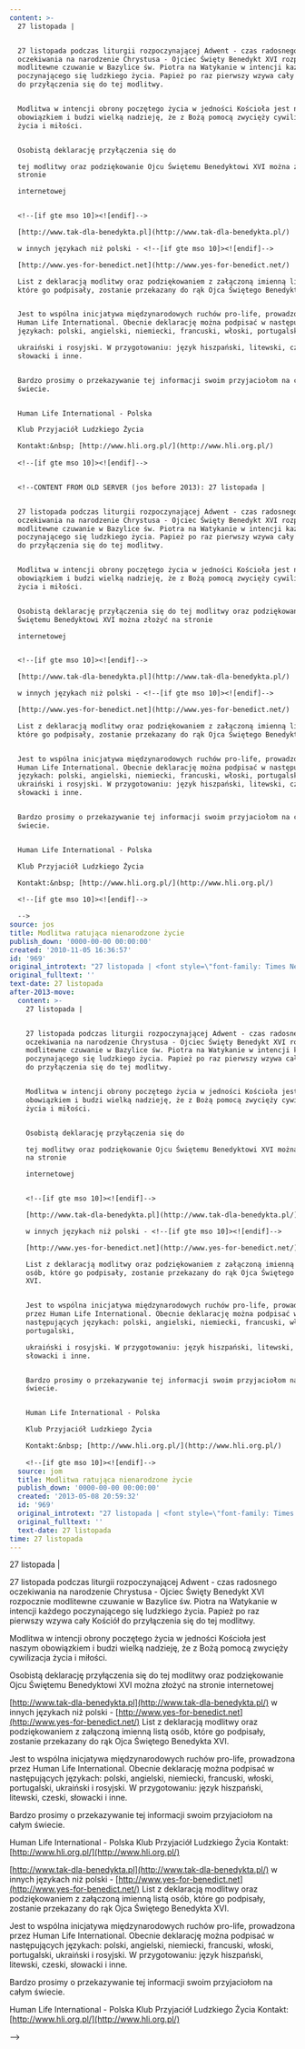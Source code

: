 ```yaml
---
content: >-
  27 listopada | 


  27 listopada podczas liturgii rozpoczynającej Adwent - czas radosnego
  oczekiwania na narodzenie Chrystusa - Ojciec Święty Benedykt XVI rozpocznie
  modlitewne czuwanie w Bazylice św. Piotra na Watykanie w intencji każdego
  poczynającego się ludzkiego życia. Papież po raz pierwszy wzywa cały Kościół
  do przyłączenia się do tej modlitwy.


  Modlitwa w intencji obrony poczętego życia w jedności Kościoła jest naszym
  obowiązkiem i budzi wielką nadzieję, że z Bożą pomocą zwycięży cywilizacja
  życia i miłości.


  Osobistą deklarację przyłączenia się do 

  tej modlitwy oraz podziękowanie Ojcu Świętemu Benedyktowi XVI można złożyć na
  stronie

  internetowej


  <!--[if gte mso 10]><![endif]-->

  [http://www.tak-dla-benedykta.pl](http://www.tak-dla-benedykta.pl/)

  w innych językach niż polski - <!--[if gte mso 10]><![endif]-->

  [http://www.yes-for-benedict.net](http://www.yes-for-benedict.net/)

  List z deklaracją modlitwy oraz podziękowaniem z załączoną imienną listą osób,
  które go podpisały, zostanie przekazany do rąk Ojca Świętego Benedykta XVI.


  Jest to wspólna inicjatywa międzynarodowych ruchów pro-life, prowadzona przez
  Human Life International. Obecnie deklarację można podpisać w następujących
  językach: polski, angielski, niemiecki, francuski, włoski, portugalski, 

  ukraiński i rosyjski. W przygotowaniu: język hiszpański, litewski, czeski,
  słowacki i inne.


  Bardzo prosimy o przekazywanie tej informacji swoim przyjaciołom na całym
  świecie.


  Human Life International - Polska

  Klub Przyjaciół Ludzkiego Życia

  Kontakt:&nbsp; [http://www.hli.org.pl/](http://www.hli.org.pl/)
   
  <!--[if gte mso 10]><![endif]-->


  <!--CONTENT FROM OLD SERVER (jos before 2013): 27 listopada | 


  27 listopada podczas liturgii rozpoczynającej Adwent - czas radosnego
  oczekiwania na narodzenie Chrystusa - Ojciec Święty Benedykt XVI rozpocznie
  modlitewne czuwanie w Bazylice św. Piotra na Watykanie w intencji każdego
  poczynającego się ludzkiego życia. Papież po raz pierwszy wzywa cały Kościół
  do przyłączenia się do tej modlitwy.


  Modlitwa w intencji obrony poczętego życia w jedności Kościoła jest naszym
  obowiązkiem i budzi wielką nadzieję, że z Bożą pomocą zwycięży cywilizacja
  życia i miłości.


  Osobistą deklarację przyłączenia się do tej modlitwy oraz podziękowanie Ojcu
  Świętemu Benedyktowi XVI można złożyć na stronie

  internetowej


  <!--[if gte mso 10]><![endif]-->

  [http://www.tak-dla-benedykta.pl](http://www.tak-dla-benedykta.pl/)

  w innych językach niż polski - <!--[if gte mso 10]><![endif]-->

  [http://www.yes-for-benedict.net](http://www.yes-for-benedict.net/)

  List z deklaracją modlitwy oraz podziękowaniem z załączoną imienną listą osób,
  które go podpisały, zostanie przekazany do rąk Ojca Świętego Benedykta XVI.


  Jest to wspólna inicjatywa międzynarodowych ruchów pro-life, prowadzona przez
  Human Life International. Obecnie deklarację można podpisać w następujących
  językach: polski, angielski, niemiecki, francuski, włoski, portugalski,
  ukraiński i rosyjski. W przygotowaniu: język hiszpański, litewski, czeski,
  słowacki i inne.


  Bardzo prosimy o przekazywanie tej informacji swoim przyjaciołom na całym
  świecie.


  Human Life International - Polska

  Klub Przyjaciół Ludzkiego Życia

  Kontakt:&nbsp; [http://www.hli.org.pl/](http://www.hli.org.pl/)
   
  <!--[if gte mso 10]><![endif]-->                  

  -->
source: jos
title: Modlitwa ratująca nienarodzone życie
publish_down: '0000-00-00 00:00:00'
created: '2010-11-05 16:36:57'
id: '969'
original_introtext: "27 listopada | <font style=\"font-family: Times New Roman;\" size=\"3\"><br><br><span style=\"font-weight: bold;\">27 listopada</span> podczas liturgii rozpoczynającej <span style=\"font-weight: bold;\">Adwent</span> - czas radosnego oczekiwania na narodzenie Chrystusa - <span style=\"font-weight: bold;\">Ojciec Święty</span> <span style=\"font-weight: bold;\">Benedykt XVI </span>rozpocznie modlitewne czuwanie w Bazylice św. Piotra na Watykanie w intencji każdego poczynającego się ludzkiego życia. Papież po raz pierwszy wzywa cały Kościół do przyłączenia się do tej modlitwy.<br><br>Modlitwa w intencji <span style=\"font-weight: bold;\">obrony poczętego życia</span> w jedności Kościoła jest naszym obowiązkiem i budzi wielką nadzieję, że z Bożą pomocą zwycięży cywilizacja życia i miłości.<br><br>Osobistą deklarację przyłączenia się do tej modlitwy oraz podziękowanie Ojcu Świętemu Benedyktowi XVI można złożyć na stronie<br>internetowej<br><br></font><!--[if gte mso 9]><xml> <w:WordDocument>  <w:View>Normal</w:View>  <w:Zoom>0</w:Zoom>  <w:HyphenationZone>21</w:HyphenationZone>  <w:PunctuationKerning/>  <w:ValidateAgainstSchemas/>  <w:SaveIfXMLInvalid>false</w:SaveIfXMLInvalid>  <w:IgnoreMixedContent>false</w:IgnoreMixedContent>  <w:AlwaysShowPlaceholderText>false</w:AlwaysShowPlaceholderText>  <w:Compatibility>   <w:BreakWrappedTables/>   <w:SnapToGridInCell/>   <w:WrapTextWithPunct/>   <w:UseAsianBreakRules/>   <w:DontGrowAutofit/>  </w:Compatibility>  <w:BrowserLevel>MicrosoftInternetExplorer4</w:BrowserLevel> </w:WordDocument></xml><![endif]--><!--[if gte mso 9]><xml> <w:LatentStyles DefLockedState=\"false\" LatentStyleCount=\"156\"> </w:LatentStyles></xml><![endif]--><!--[if gte mso 10]><style> /* Style Definitions */ table.MsoNormalTable\t{mso-style-name:Standardowy;\tmso-tstyle-rowband-size:0;\tmso-tstyle-colband-size:0;\tmso-style-noshow:yes;\tmso-style-parent:\"\";\tmso-padding-alt:0cm 5.4pt 0cm 5.4pt;\tmso-para-margin:0cm;\tmso-para-margin-bottom:.0001pt;\tmso-pagination:widow-orphan;\tfont-size:10.0pt;\tfont-family:\"Times New Roman\";\tmso-ansi-language:#0400;\tmso-fareast-language:#0400;\tmso-bidi-language:#0400;}</style><![endif]--><p class=\"MsoNormal\"><a href=\"http://www.tak-dla-benedykta.pl/\">http://www.tak-dla-benedykta.pl</a></p><br><font style=\"font-family: Times New Roman;\" size=\"3\"><br>w innych językach niż polski - </font><!--[if gte mso 9]><xml> <w:WordDocument>  <w:View>Normal</w:View>  <w:Zoom>0</w:Zoom>  <w:HyphenationZone>21</w:HyphenationZone>  <w:PunctuationKerning/>  <w:ValidateAgainstSchemas/>  <w:SaveIfXMLInvalid>false</w:SaveIfXMLInvalid>  <w:IgnoreMixedContent>false</w:IgnoreMixedContent>  <w:AlwaysShowPlaceholderText>false</w:AlwaysShowPlaceholderText>  <w:Compatibility>   <w:BreakWrappedTables/>   <w:SnapToGridInCell/>   <w:WrapTextWithPunct/>   <w:UseAsianBreakRules/>   <w:DontGrowAutofit/>  </w:Compatibility>  <w:BrowserLevel>MicrosoftInternetExplorer4</w:BrowserLevel> </w:WordDocument></xml><![endif]--><!--[if gte mso 9]><xml> <w:LatentStyles DefLockedState=\"false\" LatentStyleCount=\"156\"> </w:LatentStyles></xml><![endif]--><!--[if gte mso 10]><style> /* Style Definitions */ table.MsoNormalTable\t{mso-style-name:Standardowy;\tmso-tstyle-rowband-size:0;\tmso-tstyle-colband-size:0;\tmso-style-noshow:yes;\tmso-style-parent:\"\";\tmso-padding-alt:0cm 5.4pt 0cm 5.4pt;\tmso-para-margin:0cm;\tmso-para-margin-bottom:.0001pt;\tmso-pagination:widow-orphan;\tfont-size:10.0pt;\tfont-family:\"Times New Roman\";\tmso-ansi-language:#0400;\tmso-fareast-language:#0400;\tmso-bidi-language:#0400;}</style><![endif]--><p class=\"MsoNormal\"><a href=\"http://www.yes-for-benedict.net/\">http://www.yes-for-benedict.net</a></p><br><font style=\"font-family: Times New Roman;\" size=\"3\"><br>List z deklaracją modlitwy oraz podziękowaniem z załączoną imienną listą osób, które go podpisały, zostanie przekazany do rąk Ojca Świętego Benedykta XVI.<br><br>Jest to wspólna inicjatywa międzynarodowych ruchów pro-life, prowadzona przez <span style=\"font-weight: bold;\">Human Life International.</span> Obecnie deklarację można podpisać w następujących językach: polski, angielski, niemiecki, francuski, włoski, portugalski, ukraiński i rosyjski. W przygotowaniu: język hiszpański, litewski, czeski, słowacki i inne.<br><br>Bardzo prosimy o przekazywanie tej informacji swoim przyjaciołom na całym świecie.<br><br>Human Life International - Polska<br>Klub Przyjaciół Ludzkiego Życia<br>Kontakt:&nbsp; </font><a href=\"http://www.hli.org.pl/\">http://www.hli.org.pl/</a><p class=\"MsoNormal\"> </p><!--[if gte mso 9]><xml> <w:WordDocument>  <w:View>Normal</w:View>  <w:Zoom>0</w:Zoom>  <w:HyphenationZone>21</w:HyphenationZone>  <w:PunctuationKerning/>  <w:ValidateAgainstSchemas/>  <w:SaveIfXMLInvalid>false</w:SaveIfXMLInvalid>  <w:IgnoreMixedContent>false</w:IgnoreMixedContent>  <w:AlwaysShowPlaceholderText>false</w:AlwaysShowPlaceholderText>  <w:Compatibility>   <w:BreakWrappedTables/>   <w:SnapToGridInCell/>   <w:WrapTextWithPunct/>   <w:UseAsianBreakRules/>   <w:DontGrowAutofit/>  </w:Compatibility>  <w:BrowserLevel>MicrosoftInternetExplorer4</w:BrowserLevel> </w:WordDocument></xml><![endif]--><!--[if gte mso 9]><xml> <w:LatentStyles DefLockedState=\"false\" LatentStyleCount=\"156\"> </w:LatentStyles></xml><![endif]--><!--[if gte mso 10]><style> /* Style Definitions */ table.MsoNormalTable\t{mso-style-name:Standardowy;\tmso-tstyle-rowband-size:0;\tmso-tstyle-colband-size:0;\tmso-style-noshow:yes;\tmso-style-parent:\"\";\tmso-padding-alt:0cm 5.4pt 0cm 5.4pt;\tmso-para-margin:0cm;\tmso-para-margin-bottom:.0001pt;\tmso-pagination:widow-orphan;\tfont-size:10.0pt;\tfont-family:\"Times New Roman\";\tmso-ansi-language:#0400;\tmso-fareast-language:#0400;\tmso-bidi-language:#0400;}</style><![endif]-->                  "
original_fulltext: ''
text-date: 27 listopada
after-2013-move:
  content: >-
    27 listopada | 


    27 listopada podczas liturgii rozpoczynającej Adwent - czas radosnego
    oczekiwania na narodzenie Chrystusa - Ojciec Święty Benedykt XVI rozpocznie
    modlitewne czuwanie w Bazylice św. Piotra na Watykanie w intencji każdego
    poczynającego się ludzkiego życia. Papież po raz pierwszy wzywa cały Kościół
    do przyłączenia się do tej modlitwy.


    Modlitwa w intencji obrony poczętego życia w jedności Kościoła jest naszym
    obowiązkiem i budzi wielką nadzieję, że z Bożą pomocą zwycięży cywilizacja
    życia i miłości.


    Osobistą deklarację przyłączenia się do 

    tej modlitwy oraz podziękowanie Ojcu Świętemu Benedyktowi XVI można złożyć
    na stronie

    internetowej


    <!--[if gte mso 10]><![endif]-->

    [http://www.tak-dla-benedykta.pl](http://www.tak-dla-benedykta.pl/)

    w innych językach niż polski - <!--[if gte mso 10]><![endif]-->

    [http://www.yes-for-benedict.net](http://www.yes-for-benedict.net/)

    List z deklaracją modlitwy oraz podziękowaniem z załączoną imienną listą
    osób, które go podpisały, zostanie przekazany do rąk Ojca Świętego Benedykta
    XVI.


    Jest to wspólna inicjatywa międzynarodowych ruchów pro-life, prowadzona
    przez Human Life International. Obecnie deklarację można podpisać w
    następujących językach: polski, angielski, niemiecki, francuski, włoski,
    portugalski, 

    ukraiński i rosyjski. W przygotowaniu: język hiszpański, litewski, czeski,
    słowacki i inne.


    Bardzo prosimy o przekazywanie tej informacji swoim przyjaciołom na całym
    świecie.


    Human Life International - Polska

    Klub Przyjaciół Ludzkiego Życia

    Kontakt:&nbsp; [http://www.hli.org.pl/](http://www.hli.org.pl/)
     
    <!--[if gte mso 10]><![endif]-->
  source: jom
  title: Modlitwa ratująca nienarodzone życie
  publish_down: '0000-00-00 00:00:00'
  created: '2013-05-08 20:59:32'
  id: '969'
  original_introtext: "27 listopada | <font style=\"font-family: Times New Roman;\" size=\"3\"><br><br><span style=\"font-weight: bold;\">27 listopada</span> podczas liturgii rozpoczynającej <span style=\"font-weight: bold;\">Adwent</span> - czas radosnego oczekiwania na narodzenie Chrystusa - <span style=\"font-weight: bold;\">Ojciec Święty</span> <span style=\"font-weight: bold;\">Benedykt XVI </span>rozpocznie modlitewne czuwanie w Bazylice św. Piotra na Watykanie w intencji każdego poczynającego się ludzkiego życia. Papież po raz pierwszy wzywa cały Kościół do przyłączenia się do tej modlitwy.<br><br>Modlitwa w intencji <span style=\"font-weight: bold;\">obrony poczętego życia</span> w jedności Kościoła jest naszym obowiązkiem i budzi wielką nadzieję, że z Bożą pomocą zwycięży cywilizacja życia i miłości.<br><br>Osobistą deklarację przyłączenia się do \ntej modlitwy oraz podziękowanie Ojcu Świętemu Benedyktowi XVI można złożyć na stronie<br>internetowej<br><br></font><!--[if gte mso 9]><xml> <w:WordDocument>  <w:View>Normal</w:View>  <w:Zoom>0</w:Zoom>  <w:HyphenationZone>21</w:HyphenationZone>  <w:PunctuationKerning/>  <w:ValidateAgainstSchemas/>  <w:SaveIfXMLInvalid>false</w:SaveIfXMLInvalid>  <w:IgnoreMixedContent>false</w:IgnoreMixedContent>  <w:AlwaysShowPlaceholderText>false</w:AlwaysShowPlaceholderText>  <w:Compatibility>   <w:BreakWrappedTables/>   <w:SnapToGridInCell/>   <w:WrapTextWithPunct/>   <w:UseAsianBreakRules/>   <w:DontGrowAutofit/>  </w:Compatibility>  <w:BrowserLevel>MicrosoftInternetExplorer4</w:BrowserLevel> </w:WordDocument></xml><![endif]--><!--[if gte mso 9]><xml> <w:LatentStyles DefLockedState=\"false\" \nLatentStyleCount=\"156\"> </w:LatentStyles></xml><![endif]--><!--[if gte mso 10]><style> /* Style Definitions */ table.MsoNormalTable\t{mso-style-name:Standardowy;\tmso-tstyle-rowband-size:0;\tmso-tstyle-colband-size:0;\tmso-style-noshow:yes;\tmso-style-parent:\"\";\tmso-padding-alt:0cm 5.4pt 0cm 5.4pt;\tmso-para-margin:0cm;\tmso-para-margin-bottom:.0001pt;\tmso-pagination:widow-orphan;\tfont-size:10.0pt;\tfont-family:\"Times New Roman\";\tmso-ansi-language:#0400;\tmso-fareast-language:#0400;\tmso-bidi-language:#0400;}</style><![endif]--><p class=\"MsoNormal\"><a href=\"http://www.tak-dla-benedykta.pl/\">http://www.tak-dla-benedykta.pl</a></p><br><font style=\"font-family: Times New Roman;\" size=\"3\"><br>w innych językach niż polski - </font><!--[if gte mso 9]><xml> <w:WordDocument>  <w:View>Normal</w:View>  <w:Zoom>0</w:Zoom>  <\nw:HyphenationZone>21</w:HyphenationZone>  <w:PunctuationKerning/>  <w:ValidateAgainstSchemas/>  <w:SaveIfXMLInvalid>false</w:SaveIfXMLInvalid>  <w:IgnoreMixedContent>false</w:IgnoreMixedContent>  <w:AlwaysShowPlaceholderText>false</w:AlwaysShowPlaceholderText>  <w:Compatibility>   <w:BreakWrappedTables/>   <w:SnapToGridInCell/>   <w:WrapTextWithPunct/>   <w:UseAsianBreakRules/>   <w:DontGrowAutofit/>  </w:Compatibility>  <w:BrowserLevel>MicrosoftInternetExplorer4</w:BrowserLevel> </w:WordDocument></xml><![endif]--><!--[if gte mso 9]><xml> <w:LatentStyles DefLockedState=\"false\" LatentStyleCount=\"156\"> </w:LatentStyles></xml><![endif]--><!--[if gte mso 10]><style> /* Style Definitions */ table.MsoNormalTable\t{mso-style-name:Standardowy;\tmso-tstyle-rowband-size:0;\tmso-tstyle-colband-size:0;\tmso-style-noshow:yes;\tmso-\nstyle-parent:\"\";\tmso-padding-alt:0cm 5.4pt 0cm 5.4pt;\tmso-para-margin:0cm;\tmso-para-margin-bottom:.0001pt;\tmso-pagination:widow-orphan;\tfont-size:10.0pt;\tfont-family:\"Times New Roman\";\tmso-ansi-language:#0400;\tmso-fareast-language:#0400;\tmso-bidi-language:#0400;}</style><![endif]--><p class=\"MsoNormal\"><a href=\"http://www.yes-for-benedict.net/\">http://www.yes-for-benedict.net</a></p><br><font style=\"font-family: Times New Roman;\" size=\"3\"><br>List z deklaracją modlitwy oraz podziękowaniem z załączoną imienną listą osób, które go podpisały, zostanie przekazany do rąk Ojca Świętego Benedykta XVI.<br><br>Jest to wspólna inicjatywa międzynarodowych ruchów pro-life, prowadzona przez <span style=\"font-weight: bold;\">Human Life International.</span> Obecnie deklarację można podpisać w następujących językach: polski, angielski, niemiecki, francuski, włoski, portugalski, \nukraiński i rosyjski. W przygotowaniu: język hiszpański, litewski, czeski, słowacki i inne.<br><br>Bardzo prosimy o przekazywanie tej informacji swoim przyjaciołom na całym świecie.<br><br>Human Life International - Polska<br>Klub Przyjaciół Ludzkiego Życia<br>Kontakt:&nbsp; </font><a href=\"http://www.hli.org.pl/\">http://www.hli.org.pl/</a><p class=\"MsoNormal\"> </p><!--[if gte mso 9]><xml> <w:WordDocument>  <w:View>Normal</w:View>  <w:Zoom>0</w:Zoom>  <w:HyphenationZone>21</w:HyphenationZone>  <w:PunctuationKerning/>  <w:ValidateAgainstSchemas/>  <w:SaveIfXMLInvalid>false</w:SaveIfXMLInvalid>  <w:IgnoreMixedContent>false</w:IgnoreMixedContent>  <w:AlwaysShowPlaceholderText>false</w:AlwaysShowPlaceholderText>  <w:Compatibility>   <w:BreakWrappedTables/>   <w:SnapToGridInCell/>   <w:WrapTextWithPunct/&\ngt;   <w:UseAsianBreakRules/>   <w:DontGrowAutofit/>  </w:Compatibility>  <w:BrowserLevel>MicrosoftInternetExplorer4</w:BrowserLevel> </w:WordDocument></xml><![endif]--><!--[if gte mso 9]><xml> <w:LatentStyles DefLockedState=\"false\" LatentStyleCount=\"156\"> </w:LatentStyles></xml><![endif]--><!--[if gte mso 10]><style> /* Style Definitions */ table.MsoNormalTable\t{mso-style-name:Standardowy;\tmso-tstyle-rowband-size:0;\tmso-tstyle-colband-size:0;\tmso-style-noshow:yes;\tmso-style-parent:\"\";\tmso-padding-alt:0cm 5.4pt 0cm 5.4pt;\tmso-para-margin:0cm;\tmso-para-margin-bottom:.0001pt;\tmso-pagination:widow-orphan;\tfont-size:10.0pt;\tfont-family:\"Times New Roman\";\tmso-ansi-language:#0400;\tmso-fareast-language:#0400;\tmso-bidi-language:#0400;}</style><![endif]-->"
  original_fulltext: ''
  text-date: 27 listopada
time: 27 listopada
---
```

27 listopada | 

27 listopada podczas liturgii rozpoczynającej Adwent - czas radosnego oczekiwania na narodzenie Chrystusa - Ojciec Święty Benedykt XVI rozpocznie modlitewne czuwanie w Bazylice św. Piotra na Watykanie w intencji każdego poczynającego się ludzkiego życia. Papież po raz pierwszy wzywa cały Kościół do przyłączenia się do tej modlitwy.

Modlitwa w intencji obrony poczętego życia w jedności Kościoła jest naszym obowiązkiem i budzi wielką nadzieję, że z Bożą pomocą zwycięży cywilizacja życia i miłości.

Osobistą deklarację przyłączenia się do 
tej modlitwy oraz podziękowanie Ojcu Świętemu Benedyktowi XVI można złożyć na stronie
internetowej

<!--[if gte mso 10]><![endif]-->
[http://www.tak-dla-benedykta.pl](http://www.tak-dla-benedykta.pl/)
w innych językach niż polski - <!--[if gte mso 10]><![endif]-->
[http://www.yes-for-benedict.net](http://www.yes-for-benedict.net/)
List z deklaracją modlitwy oraz podziękowaniem z załączoną imienną listą osób, które go podpisały, zostanie przekazany do rąk Ojca Świętego Benedykta XVI.

Jest to wspólna inicjatywa międzynarodowych ruchów pro-life, prowadzona przez Human Life International. Obecnie deklarację można podpisać w następujących językach: polski, angielski, niemiecki, francuski, włoski, portugalski, 
ukraiński i rosyjski. W przygotowaniu: język hiszpański, litewski, czeski, słowacki i inne.

Bardzo prosimy o przekazywanie tej informacji swoim przyjaciołom na całym świecie.

Human Life International - Polska
Klub Przyjaciół Ludzkiego Życia
Kontakt:&nbsp; [http://www.hli.org.pl/](http://www.hli.org.pl/)
 
<!--[if gte mso 10]><![endif]-->

<!--CONTENT FROM OLD SERVER (jos before 2013): 27 listopada | 

27 listopada podczas liturgii rozpoczynającej Adwent - czas radosnego oczekiwania na narodzenie Chrystusa - Ojciec Święty Benedykt XVI rozpocznie modlitewne czuwanie w Bazylice św. Piotra na Watykanie w intencji każdego poczynającego się ludzkiego życia. Papież po raz pierwszy wzywa cały Kościół do przyłączenia się do tej modlitwy.

Modlitwa w intencji obrony poczętego życia w jedności Kościoła jest naszym obowiązkiem i budzi wielką nadzieję, że z Bożą pomocą zwycięży cywilizacja życia i miłości.

Osobistą deklarację przyłączenia się do tej modlitwy oraz podziękowanie Ojcu Świętemu Benedyktowi XVI można złożyć na stronie
internetowej

<!--[if gte mso 10]><![endif]-->
[http://www.tak-dla-benedykta.pl](http://www.tak-dla-benedykta.pl/)
w innych językach niż polski - <!--[if gte mso 10]><![endif]-->
[http://www.yes-for-benedict.net](http://www.yes-for-benedict.net/)
List z deklaracją modlitwy oraz podziękowaniem z załączoną imienną listą osób, które go podpisały, zostanie przekazany do rąk Ojca Świętego Benedykta XVI.

Jest to wspólna inicjatywa międzynarodowych ruchów pro-life, prowadzona przez Human Life International. Obecnie deklarację można podpisać w następujących językach: polski, angielski, niemiecki, francuski, włoski, portugalski, ukraiński i rosyjski. W przygotowaniu: język hiszpański, litewski, czeski, słowacki i inne.

Bardzo prosimy o przekazywanie tej informacji swoim przyjaciołom na całym świecie.

Human Life International - Polska
Klub Przyjaciół Ludzkiego Życia
Kontakt:&nbsp; [http://www.hli.org.pl/](http://www.hli.org.pl/)
 
<!--[if gte mso 10]><![endif]-->                  
-->

<!--{{json:{"created_date":"2010-11-05 16:36:57","publish_down":"0000-00-00 00:00:00","id":"969"}}}-->